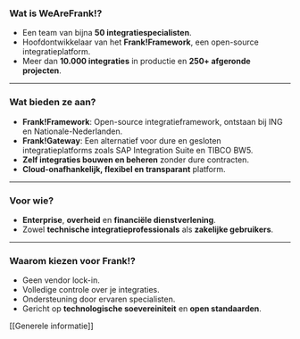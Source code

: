 ### **Wat is WeAreFrank!?**

- Een team van bijna **50 integratiespecialisten**.
- Hoofdontwikkelaar van het **Frank!Framework**, een open-source integratieplatform.
- Meer dan **10.000 integraties** in productie en **250+ afgeronde projecten**.

---

### **Wat bieden ze aan?**

- **Frank!Framework**: Open-source integratieframework, ontstaan bij ING en Nationale-Nederlanden.
- **Frank!Gateway**: Een alternatief voor dure en gesloten integratieplatforms zoals SAP Integration Suite en TIBCO BW5.
- **Zelf integraties bouwen en beheren** zonder dure contracten.
- **Cloud-onafhankelijk, flexibel en transparant** platform.

---

### **Voor wie?**

- **Enterprise**, **overheid** en **financiële dienstverlening**.
- Zowel **technische integratieprofessionals** als **zakelijke gebruikers**.

---

### **Waarom kiezen voor Frank!?**

- Geen vendor lock-in.
- Volledige controle over je integraties.
- Ondersteuning door ervaren specialisten.
- Gericht op **technologische soevereiniteit** en **open standaarden**.



[[Generele informatie]]